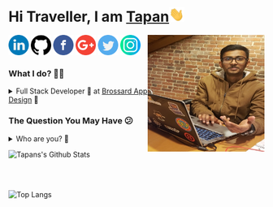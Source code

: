 <h1>Hi Traveller, I am <a href="https://www.dabhitapan.me/">Tapan</a><img src="https://raw.githubusercontent.com/dabhitapan/dabhitapan/master/gifs/Hi.gif" width="30px"></h1>
<img align='right' src="https://github.com/dabhitapan/dabhitapan/blob/master/my_image.jpg" width="230" />

<a href="https://linkedin.com/in/tapan-dabhi"><img src="https://github.com/dabhitapan/dabhitapan/blob/master/logos/linkedin.png" width="40" /></a>
<a href="https://github.com/dabhitapan"><img src="https://github.com/dabhitapan/dabhitapan/blob/master/logos/github-logo.png" width="40" /></a>
<a href="https://www.facebook.com/tapan.dabhi.7/"><img src="https://github.com/dabhitapan/dabhitapan/blob/master/logos/facebook.png" width="40" /></a>
<a href="mailto:tapandabhi99@gmail.com"><img src="https://github.com/dabhitapan/dabhitapan/blob/master/logos/google-plus.png" width="40" /></a>
<a href="https://twitter.com/dabhitapan"><img src="https://github.com/dabhitapan/dabhitapan/blob/master/logos/twitter.png" width="40" /></a>
<a href="https://www.instagram.com/wo_log_im_tony/"><img src="https://github.com/dabhitapan/dabhitapan/blob/master/logos/instagram.png" width="40" /></a>

<h3>What I do? 👨‍💻</h3>
<details>
<summary>Full Stack Developer 🍥 at <a href="https://brossarddesign.com/"> Brossard App Design</a> 🤖 </summary>
  <ul>
    <li>Working as a full stack developer including Mobile, Web Apps and Backend with Brossard App Design, Montreal.</li>
  </ul>
</details>

<h3>The Question You May Have 😕</h3>
<details>
  <summary>Who are you? 👨</summary>
  <pre>
    To acquire a challenging career with a growing company utilizing the opportunity to offer
    proven and developing skills within the company. I have strong skills and background with technologies like

    - Frontend - HTML5, CSS, Sass, Bootstrap4, JavaScript, Vb.Net, Angular Js, React Js
    - Backend - Java, Php, Vb.Net, REST, Sprint-Boot, Laravel
    - Mobile - React-Native, Android
    - Database - MySQL, PostgreSQL, NoSQL
    - Servers / Deployments - Apache, Tomcat, NGINX, AWS
    - Version Control - GIT, SVN 
  </pre>
</details>


![Tapans's Github Stats](https://github-readme-stats.vercel.app/api?username=dabhitapan&show_icons=true&theme=tokyonight)

<br >
<br />

![Top Langs](https://github-readme-stats.vercel.app/api/top-langs/?username=dabhitapan&theme=tokyonight)
